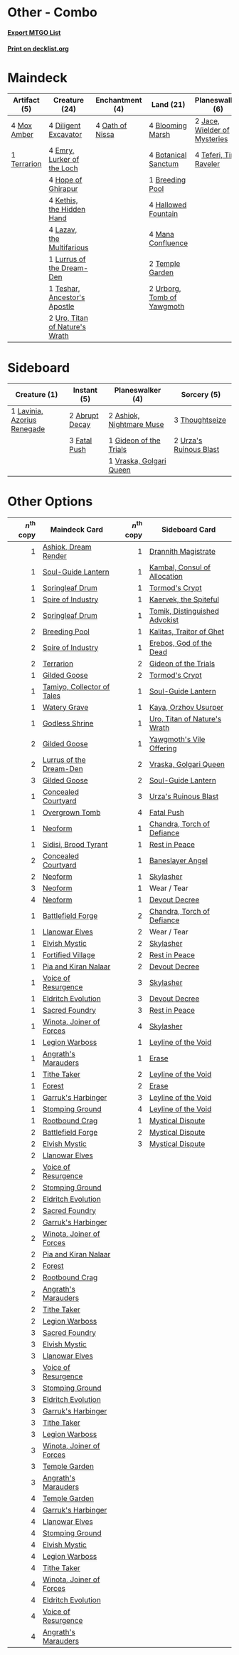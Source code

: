 # Other - Combo

#### [Export MTGO List](../collection/Other%20-%20Combo/Other%20-%20Combo.txt)
#### [Print on decklist.org](http://decklist.org/?deckmain=4%09Blooming%20Marsh%0A4%09Botanical%20Sanctum%0A1%09Breeding%20Pool%0A4%09Diligent%20Excavator%0A4%09Emry,%20Lurker%20of%20the%20Loch%0A4%09Hallowed%20Fountain%0A4%09Hope%20of%20Ghirapur%0A2%09Jace,%20Wielder%20of%20Mysteries%0A4%09Kethis,%20the%20Hidden%20Hand%0A4%09Lazav,%20the%20Multifarious%0A1%09Lurrus%20of%20the%20Dream-Den%0A4%09Mana%20Confluence%0A4%09Mox%20Amber%0A4%09Oath%20of%20Nissa%0A4%09Teferi,%20Time%20Raveler%0A2%09Temple%20Garden%0A1%09Terrarion%0A1%09Teshar,%20Ancestor's%20Apostle%0A2%09Urborg,%20Tomb%20of%20Yawgmoth%0A2%09Uro,%20Titan%20of%20Nature's%20Wrath&deckside=2%09Abrupt%20Decay%0A2%09Ashiok,%20Nightmare%20Muse%0A3%09Fatal%20Push%0A1%09Gideon%20of%20the%20Trials%0A1%09Lavinia,%20Azorius%20Renegade%0A3%09Thoughtseize%0A2%09Urza's%20Ruinous%20Blast%0A1%09Vraska,%20Golgari%20Queen)
# Maindeck

|                                     Artifact (5)                                     |                                              Creature (24)                                              |                                     Enchantment (4)                                      |                                              Land (21)                                              |                                           Planeswalker (6)                                            |
|--------------------------------------------------------------------------------------|---------------------------------------------------------------------------------------------------------|------------------------------------------------------------------------------------------|-----------------------------------------------------------------------------------------------------|-------------------------------------------------------------------------------------------------------|
|4 [Mox Amber](http://gatherer.wizards.com/Pages/Card/Details.aspx?multiverseid=443112)|4 [Diligent Excavator](http://gatherer.wizards.com/Pages/Card/Details.aspx?multiverseid=442939)          |4 [Oath of Nissa](http://gatherer.wizards.com/Pages/Card/Details.aspx?multiverseid=407650)|4 [Blooming Marsh](http://gatherer.wizards.com/Pages/Card/Details.aspx?multiverseid=417816)          |2 [Jace, Wielder of Mysteries](http://gatherer.wizards.com/Pages/Card/Details.aspx?multiverseid=460981)|
|1 [Terrarion](http://gatherer.wizards.com/Pages/Card/Details.aspx?multiverseid=414508)|4 [Emry, Lurker of the Loch](http://gatherer.wizards.com/Pages/Card/Details.aspx?multiverseid=473005)    |                                                                                          |4 [Botanical Sanctum](http://gatherer.wizards.com/Pages/Card/Details.aspx?multiverseid=417817)       |4 [Teferi, Time Raveler](http://gatherer.wizards.com/Pages/Card/Details.aspx?multiverseid=461148)      |
|                                                                                      |4 [Hope of Ghirapur](http://gatherer.wizards.com/Pages/Card/Details.aspx?multiverseid=423821)            |                                                                                          |1 [Breeding Pool](http://gatherer.wizards.com/Pages/Card/Details.aspx?multiverseid=97088)            |                                                                                                       |
|                                                                                      |4 [Kethis, the Hidden Hand](http://gatherer.wizards.com/Pages/Card/Details.aspx?multiverseid=466965)     |                                                                                          |4 [Hallowed Fountain](http://gatherer.wizards.com/Pages/Card/Details.aspx?multiverseid=97071)        |                                                                                                       |
|                                                                                      |4 [Lazav, the Multifarious](http://gatherer.wizards.com/Pages/Card/Details.aspx?multiverseid=452934)     |                                                                                          |4 [Mana Confluence](http://gatherer.wizards.com/Pages/Card/Details.aspx?multiverseid=409573)         |                                                                                                       |
|                                                                                      |1 [Lurrus of the Dream-Den](http://gatherer.wizards.com/Pages/Card/Details.aspx?multiverseid=479746)     |                                                                                          |2 [Temple Garden](http://gatherer.wizards.com/Pages/Card/Details.aspx?multiverseid=405112)           |                                                                                                       |
|                                                                                      |1 [Teshar, Ancestor's Apostle](http://gatherer.wizards.com/Pages/Card/Details.aspx?multiverseid=442924)  |                                                                                          |2 [Urborg, Tomb of Yawgmoth](http://gatherer.wizards.com/Pages/Card/Details.aspx?multiverseid=383425)|                                                                                                       |
|                                                                                      |2 [Uro, Titan of Nature's Wrath](http://gatherer.wizards.com/Pages/Card/Details.aspx?multiverseid=476480)|                                                                                          |                                                                                                     |                                                                                                       |


# Sideboard

|                                             Creature (1)                                             |                                       Instant (5)                                       |                                         Planeswalker (4)                                          |                                           Sorcery (5)                                           |
|------------------------------------------------------------------------------------------------------|-----------------------------------------------------------------------------------------|---------------------------------------------------------------------------------------------------|-------------------------------------------------------------------------------------------------|
|1 [Lavinia, Azorius Renegade](http://gatherer.wizards.com/Pages/Card/Details.aspx?multiverseid=457333)|2 [Abrupt Decay](http://gatherer.wizards.com/Pages/Card/Details.aspx?multiverseid=456061)|2 [Ashiok, Nightmare Muse](http://gatherer.wizards.com/Pages/Card/Details.aspx?multiverseid=476459)|3 [Thoughtseize](http://gatherer.wizards.com/Pages/Card/Details.aspx?multiverseid=438676)        |
|                                                                                                      |3 [Fatal Push](http://gatherer.wizards.com/Pages/Card/Details.aspx?multiverseid=423724)  |1 [Gideon of the Trials](http://gatherer.wizards.com/Pages/Card/Details.aspx?multiverseid=426716)  |2 [Urza's Ruinous Blast](http://gatherer.wizards.com/Pages/Card/Details.aspx?multiverseid=442927)|
|                                                                                                      |                                                                                         |1 [Vraska, Golgari Queen](http://gatherer.wizards.com/Pages/Card/Details.aspx?multiverseid=452963) |                                                                                                 |


# Other Options

|*n*<sup>th</sup> copy|                                            Maindeck Card                                            |*n*<sup>th</sup> copy|                                             Sideboard Card                                             |
|--------------------:|-----------------------------------------------------------------------------------------------------|--------------------:|--------------------------------------------------------------------------------------------------------|
|                    1|[Ashiok, Dream Render](http://gatherer.wizards.com/Pages/Card/Details.aspx?multiverseid=461155)      |                    1|[Drannith Magistrate](http://gatherer.wizards.com/Pages/Card/Details.aspx?multiverseid=479531)          |
|                    1|[Soul-Guide Lantern](http://gatherer.wizards.com/Pages/Card/Details.aspx?multiverseid=476488)        |                    1|[Kambal, Consul of Allocation](http://gatherer.wizards.com/Pages/Card/Details.aspx?multiverseid=417756) |
|                    1|[Springleaf Drum](http://gatherer.wizards.com/Pages/Card/Details.aspx?multiverseid=378534)           |                    1|[Tormod's Crypt](http://gatherer.wizards.com/Pages/Card/Details.aspx?multiverseid=389723)               |
|                    1|[Spire of Industry](http://gatherer.wizards.com/Pages/Card/Details.aspx?multiverseid=423851)         |                    1|[Kaervek, the Spiteful](http://gatherer.wizards.com/Pages/Card/Details.aspx?multiverseid=485429)        |
|                    2|[Springleaf Drum](http://gatherer.wizards.com/Pages/Card/Details.aspx?multiverseid=378534)           |                    1|[Tomik, Distinguished Advokist](http://gatherer.wizards.com/Pages/Card/Details.aspx?multiverseid=460961)|
|                    2|[Breeding Pool](http://gatherer.wizards.com/Pages/Card/Details.aspx?multiverseid=97088)              |                    1|[Kalitas, Traitor of Ghet](http://gatherer.wizards.com/Pages/Card/Details.aspx?multiverseid=407596)     |
|                    2|[Spire of Industry](http://gatherer.wizards.com/Pages/Card/Details.aspx?multiverseid=423851)         |                    1|[Erebos, God of the Dead](http://gatherer.wizards.com/Pages/Card/Details.aspx?multiverseid=373589)      |
|                    2|[Terrarion](http://gatherer.wizards.com/Pages/Card/Details.aspx?multiverseid=414508)                 |                    2|[Gideon of the Trials](http://gatherer.wizards.com/Pages/Card/Details.aspx?multiverseid=426716)         |
|                    1|[Gilded Goose](http://gatherer.wizards.com/Pages/Card/Details.aspx?multiverseid=473122)              |                    2|[Tormod's Crypt](http://gatherer.wizards.com/Pages/Card/Details.aspx?multiverseid=389723)               |
|                    1|[Tamiyo, Collector of Tales](http://gatherer.wizards.com/Pages/Card/Details.aspx?multiverseid=461147)|                    1|[Soul-Guide Lantern](http://gatherer.wizards.com/Pages/Card/Details.aspx?multiverseid=476488)           |
|                    1|[Watery Grave](http://gatherer.wizards.com/Pages/Card/Details.aspx?multiverseid=405114)              |                    1|[Kaya, Orzhov Usurper](http://gatherer.wizards.com/Pages/Card/Details.aspx?multiverseid=460129)         |
|                    1|[Godless Shrine](http://gatherer.wizards.com/Pages/Card/Details.aspx?multiverseid=405099)            |                    1|[Uro, Titan of Nature's Wrath](http://gatherer.wizards.com/Pages/Card/Details.aspx?multiverseid=476480) |
|                    2|[Gilded Goose](http://gatherer.wizards.com/Pages/Card/Details.aspx?multiverseid=473122)              |                    1|[Yawgmoth's Vile Offering](http://gatherer.wizards.com/Pages/Card/Details.aspx?multiverseid=443002)     |
|                    2|[Lurrus of the Dream-Den](http://gatherer.wizards.com/Pages/Card/Details.aspx?multiverseid=479746)   |                    2|[Vraska, Golgari Queen](http://gatherer.wizards.com/Pages/Card/Details.aspx?multiverseid=452963)        |
|                    3|[Gilded Goose](http://gatherer.wizards.com/Pages/Card/Details.aspx?multiverseid=473122)              |                    2|[Soul-Guide Lantern](http://gatherer.wizards.com/Pages/Card/Details.aspx?multiverseid=476488)           |
|                    1|[Concealed Courtyard](http://gatherer.wizards.com/Pages/Card/Details.aspx?multiverseid=417818)       |                    3|[Urza's Ruinous Blast](http://gatherer.wizards.com/Pages/Card/Details.aspx?multiverseid=442927)         |
|                    1|[Overgrown Tomb](http://gatherer.wizards.com/Pages/Card/Details.aspx?multiverseid=405103)            |                    4|[Fatal Push](http://gatherer.wizards.com/Pages/Card/Details.aspx?multiverseid=423724)                   |
|                    1|[Neoform](http://gatherer.wizards.com/Pages/Card/Details.aspx?multiverseid=461133)                   |                    1|[Chandra, Torch of Defiance](http://gatherer.wizards.com/Pages/Card/Details.aspx?multiverseid=417683)   |
|                    1|[Sidisi, Brood Tyrant](http://gatherer.wizards.com/Pages/Card/Details.aspx?multiverseid=386664)      |                    1|[Rest in Peace](http://gatherer.wizards.com/Pages/Card/Details.aspx?multiverseid=442021)                |
|                    2|[Concealed Courtyard](http://gatherer.wizards.com/Pages/Card/Details.aspx?multiverseid=417818)       |                    1|[Baneslayer Angel](http://gatherer.wizards.com/Pages/Card/Details.aspx?multiverseid=191065)             |
|                    2|[Neoform](http://gatherer.wizards.com/Pages/Card/Details.aspx?multiverseid=461133)                   |                    1|[Skylasher](http://gatherer.wizards.com/Pages/Card/Details.aspx?multiverseid=369083)                    |
|                    3|[Neoform](http://gatherer.wizards.com/Pages/Card/Details.aspx?multiverseid=461133)                   |                    1|Wear / Tear                                                                                             |
|                    4|[Neoform](http://gatherer.wizards.com/Pages/Card/Details.aspx?multiverseid=461133)                   |                    1|[Devout Decree](http://gatherer.wizards.com/Pages/Card/Details.aspx?multiverseid=466767)                |
|                    1|[Battlefield Forge](http://gatherer.wizards.com/Pages/Card/Details.aspx?multiverseid=129479)         |                    2|[Chandra, Torch of Defiance](http://gatherer.wizards.com/Pages/Card/Details.aspx?multiverseid=417683)   |
|                    1|[Llanowar Elves](http://gatherer.wizards.com/Pages/Card/Details.aspx?multiverseid=129626)            |                    2|Wear / Tear                                                                                             |
|                    1|[Elvish Mystic](http://gatherer.wizards.com/Pages/Card/Details.aspx?multiverseid=389499)             |                    2|[Skylasher](http://gatherer.wizards.com/Pages/Card/Details.aspx?multiverseid=369083)                    |
|                    1|[Fortified Village](http://gatherer.wizards.com/Pages/Card/Details.aspx?multiverseid=410042)         |                    2|[Rest in Peace](http://gatherer.wizards.com/Pages/Card/Details.aspx?multiverseid=442021)                |
|                    1|[Pia and Kiran Nalaar](http://gatherer.wizards.com/Pages/Card/Details.aspx?multiverseid=442783)      |                    2|[Devout Decree](http://gatherer.wizards.com/Pages/Card/Details.aspx?multiverseid=466767)                |
|                    1|[Voice of Resurgence](http://gatherer.wizards.com/Pages/Card/Details.aspx?multiverseid=368951)       |                    3|[Skylasher](http://gatherer.wizards.com/Pages/Card/Details.aspx?multiverseid=369083)                    |
|                    1|[Eldritch Evolution](http://gatherer.wizards.com/Pages/Card/Details.aspx?multiverseid=414456)        |                    3|[Devout Decree](http://gatherer.wizards.com/Pages/Card/Details.aspx?multiverseid=466767)                |
|                    1|[Sacred Foundry](http://gatherer.wizards.com/Pages/Card/Details.aspx?multiverseid=405106)            |                    3|[Rest in Peace](http://gatherer.wizards.com/Pages/Card/Details.aspx?multiverseid=442021)                |
|                    1|[Winota, Joiner of Forces](http://gatherer.wizards.com/Pages/Card/Details.aspx?multiverseid=479736)  |                    4|[Skylasher](http://gatherer.wizards.com/Pages/Card/Details.aspx?multiverseid=369083)                    |
|                    1|[Legion Warboss](http://gatherer.wizards.com/Pages/Card/Details.aspx?multiverseid=452859)            |                    1|[Leyline of the Void](http://gatherer.wizards.com/Pages/Card/Details.aspx?multiverseid=107682)          |
|                    1|[Angrath's Marauders](http://gatherer.wizards.com/Pages/Card/Details.aspx?multiverseid=435286)       |                    1|[Erase](http://gatherer.wizards.com/Pages/Card/Details.aspx?multiverseid=386533)                        |
|                    1|[Tithe Taker](http://gatherer.wizards.com/Pages/Card/Details.aspx?multiverseid=457171)               |                    2|[Leyline of the Void](http://gatherer.wizards.com/Pages/Card/Details.aspx?multiverseid=107682)          |
|                    1|[Forest](http://gatherer.wizards.com/Pages/Card/Details.aspx?multiverseid=439860)                    |                    2|[Erase](http://gatherer.wizards.com/Pages/Card/Details.aspx?multiverseid=386533)                        |
|                    1|[Garruk's Harbinger](http://gatherer.wizards.com/Pages/Card/Details.aspx?multiverseid=485508)        |                    3|[Leyline of the Void](http://gatherer.wizards.com/Pages/Card/Details.aspx?multiverseid=107682)          |
|                    1|[Stomping Ground](http://gatherer.wizards.com/Pages/Card/Details.aspx?multiverseid=405110)           |                    4|[Leyline of the Void](http://gatherer.wizards.com/Pages/Card/Details.aspx?multiverseid=107682)          |
|                    1|[Rootbound Crag](http://gatherer.wizards.com/Pages/Card/Details.aspx?multiverseid=420934)            |                    1|[Mystical Dispute](http://gatherer.wizards.com/Pages/Card/Details.aspx?multiverseid=473020)             |
|                    2|[Battlefield Forge](http://gatherer.wizards.com/Pages/Card/Details.aspx?multiverseid=129479)         |                    2|[Mystical Dispute](http://gatherer.wizards.com/Pages/Card/Details.aspx?multiverseid=473020)             |
|                    2|[Elvish Mystic](http://gatherer.wizards.com/Pages/Card/Details.aspx?multiverseid=389499)             |                    3|[Mystical Dispute](http://gatherer.wizards.com/Pages/Card/Details.aspx?multiverseid=473020)             |
|                    2|[Llanowar Elves](http://gatherer.wizards.com/Pages/Card/Details.aspx?multiverseid=129626)            |                     |                                                                                                        |
|                    2|[Voice of Resurgence](http://gatherer.wizards.com/Pages/Card/Details.aspx?multiverseid=368951)       |                     |                                                                                                        |
|                    2|[Stomping Ground](http://gatherer.wizards.com/Pages/Card/Details.aspx?multiverseid=405110)           |                     |                                                                                                        |
|                    2|[Eldritch Evolution](http://gatherer.wizards.com/Pages/Card/Details.aspx?multiverseid=414456)        |                     |                                                                                                        |
|                    2|[Sacred Foundry](http://gatherer.wizards.com/Pages/Card/Details.aspx?multiverseid=405106)            |                     |                                                                                                        |
|                    2|[Garruk's Harbinger](http://gatherer.wizards.com/Pages/Card/Details.aspx?multiverseid=485508)        |                     |                                                                                                        |
|                    2|[Winota, Joiner of Forces](http://gatherer.wizards.com/Pages/Card/Details.aspx?multiverseid=479736)  |                     |                                                                                                        |
|                    2|[Pia and Kiran Nalaar](http://gatherer.wizards.com/Pages/Card/Details.aspx?multiverseid=442783)      |                     |                                                                                                        |
|                    2|[Forest](http://gatherer.wizards.com/Pages/Card/Details.aspx?multiverseid=439860)                    |                     |                                                                                                        |
|                    2|[Rootbound Crag](http://gatherer.wizards.com/Pages/Card/Details.aspx?multiverseid=420934)            |                     |                                                                                                        |
|                    2|[Angrath's Marauders](http://gatherer.wizards.com/Pages/Card/Details.aspx?multiverseid=435286)       |                     |                                                                                                        |
|                    2|[Tithe Taker](http://gatherer.wizards.com/Pages/Card/Details.aspx?multiverseid=457171)               |                     |                                                                                                        |
|                    2|[Legion Warboss](http://gatherer.wizards.com/Pages/Card/Details.aspx?multiverseid=452859)            |                     |                                                                                                        |
|                    3|[Sacred Foundry](http://gatherer.wizards.com/Pages/Card/Details.aspx?multiverseid=405106)            |                     |                                                                                                        |
|                    3|[Elvish Mystic](http://gatherer.wizards.com/Pages/Card/Details.aspx?multiverseid=389499)             |                     |                                                                                                        |
|                    3|[Llanowar Elves](http://gatherer.wizards.com/Pages/Card/Details.aspx?multiverseid=129626)            |                     |                                                                                                        |
|                    3|[Voice of Resurgence](http://gatherer.wizards.com/Pages/Card/Details.aspx?multiverseid=368951)       |                     |                                                                                                        |
|                    3|[Stomping Ground](http://gatherer.wizards.com/Pages/Card/Details.aspx?multiverseid=405110)           |                     |                                                                                                        |
|                    3|[Eldritch Evolution](http://gatherer.wizards.com/Pages/Card/Details.aspx?multiverseid=414456)        |                     |                                                                                                        |
|                    3|[Garruk's Harbinger](http://gatherer.wizards.com/Pages/Card/Details.aspx?multiverseid=485508)        |                     |                                                                                                        |
|                    3|[Tithe Taker](http://gatherer.wizards.com/Pages/Card/Details.aspx?multiverseid=457171)               |                     |                                                                                                        |
|                    3|[Legion Warboss](http://gatherer.wizards.com/Pages/Card/Details.aspx?multiverseid=452859)            |                     |                                                                                                        |
|                    3|[Winota, Joiner of Forces](http://gatherer.wizards.com/Pages/Card/Details.aspx?multiverseid=479736)  |                     |                                                                                                        |
|                    3|[Temple Garden](http://gatherer.wizards.com/Pages/Card/Details.aspx?multiverseid=405112)             |                     |                                                                                                        |
|                    3|[Angrath's Marauders](http://gatherer.wizards.com/Pages/Card/Details.aspx?multiverseid=435286)       |                     |                                                                                                        |
|                    4|[Temple Garden](http://gatherer.wizards.com/Pages/Card/Details.aspx?multiverseid=405112)             |                     |                                                                                                        |
|                    4|[Garruk's Harbinger](http://gatherer.wizards.com/Pages/Card/Details.aspx?multiverseid=485508)        |                     |                                                                                                        |
|                    4|[Llanowar Elves](http://gatherer.wizards.com/Pages/Card/Details.aspx?multiverseid=129626)            |                     |                                                                                                        |
|                    4|[Stomping Ground](http://gatherer.wizards.com/Pages/Card/Details.aspx?multiverseid=405110)           |                     |                                                                                                        |
|                    4|[Elvish Mystic](http://gatherer.wizards.com/Pages/Card/Details.aspx?multiverseid=389499)             |                     |                                                                                                        |
|                    4|[Legion Warboss](http://gatherer.wizards.com/Pages/Card/Details.aspx?multiverseid=452859)            |                     |                                                                                                        |
|                    4|[Tithe Taker](http://gatherer.wizards.com/Pages/Card/Details.aspx?multiverseid=457171)               |                     |                                                                                                        |
|                    4|[Winota, Joiner of Forces](http://gatherer.wizards.com/Pages/Card/Details.aspx?multiverseid=479736)  |                     |                                                                                                        |
|                    4|[Eldritch Evolution](http://gatherer.wizards.com/Pages/Card/Details.aspx?multiverseid=414456)        |                     |                                                                                                        |
|                    4|[Voice of Resurgence](http://gatherer.wizards.com/Pages/Card/Details.aspx?multiverseid=368951)       |                     |                                                                                                        |
|                    4|[Angrath's Marauders](http://gatherer.wizards.com/Pages/Card/Details.aspx?multiverseid=435286)       |                     |                                                                                                        |

